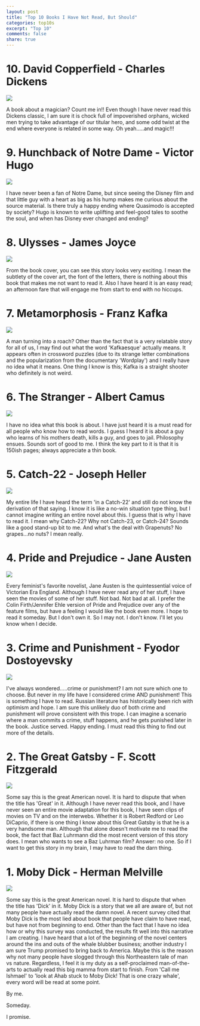 ```yaml
---
layout: post
title: "Top 10 Books I Have Not Read, But Should"
categories: top10s
excerpt: "Top 10"
comments: false
share: true
---
```




# 10. David Copperfield - Charles Dickens

![](https://greatbooksblog.files.wordpress.com/2010/12/charles-dickens-david-copperfield.jpg?w=207&h=300)


A book about a magician? Count me in!! Even though I have never read this Dickens classic, I am sure it is chock full of impoverished orphans, wicked men trying to take advantage of our titular hero, and some odd twist at the end where everyone is related in some way. Oh yeah.....and magic!!!
 
 
# 9. Hunchback of Notre Dame - Victor Hugo

![](http://9362-presscdn-0-71.pagely.netdna-cdn.com/wp-content/uploads/2014/06/notredame.jpg)

I have never been a fan of Notre Dame, but since seeing the Disney film and that little guy with a heart as big as his hump makes me curious about the source material. Is there truly a happy ending where Quasimodo is accepted by society? Hugo is known to write uplifting and feel-good tales to soothe the soul, and when has Disney ever changed and ending?


# 8. Ulysses - James Joyce


![](https://upload.wikimedia.org/wikipedia/commons/c/c0/UlyssesCover.jpg)

From the book cover, you can see this story looks very exciting. I mean the subtlety of the cover art, the font of the letters, there is nothing about this book that makes me not want to read it. Also I have heard it is an easy read; an afternoon fare that will engage me from start to end with no hiccups. 



# 7. Metamorphosis - Franz Kafka

![](https://s-media-cache-ak0.pinimg.com/736x/2d/01/98/2d0198b69050212b635a7bc81f6066da.jpg)

A man turning into a roach? Other than the fact that is a very relatable story for all of us, I may find out what the word 'Kafkaesque' actually means. It appears often in crossword puzzles (due to its strange letter combinations and the popularization from the documentary 'Wordplay') and I really have no idea what it means. One thing I know is this; Kafka is a straight shooter who definitely is not weird.



# 6. The Stranger - Albert Camus

![](https://s-media-cache-ak0.pinimg.com/736x/f7/1c/95/f71c9503747dc53c40e487d0dc8033d2.jpg)

I have no idea what this book is about. I have just heard it is a must read for all people who know how to read words. I guess I heard it is about a guy who learns of his mothers death, kills a guy, and goes to jail. Philosophy ensues. Sounds sort of good to me. I think the key part to it is that it is 150ish pages; always appreciate a thin book.


# 5. Catch-22 - Joseph Heller


![](http://static.tvtropes.org/pmwiki/pub/images/catch22.gif)

My entire life I have heard the term 'in a Catch-22' and still do not know the derivation of that saying. I know it is like a no-win situation type thing, but I cannot imagine writing an entire novel about this. I guess that is why I have to read it. I mean why Catch-22? Why not Catch-23, or Catch-24? Sounds like a good stand-up bit to me. And what's the deal with Grapenuts? No grapes...no nuts? I mean really.


# 4. Pride and Prejudice - Jane Austen

![](http://ebookbees.com/wp-content/uploads/2014/05/pride-and-prejudice-book-cover.jpg)

Every feminist's favorite novelist, Jane Austen is the quintessential voice of Victorian Era England. Although I have never read any of her stuff, I have seen the movies of some of her stuff. Not bad. Not bad at all. I prefer the Colin Firth/Jennifer Ehle version of Pride and Prejudice over any of the feature films, but have a feeling I would like the book even more. I hope to read it someday. But I don't own it. So I may not. I don't know. I'll let you know when I decide.


# 3. Crime and Punishment - Fyodor Dostoyevsky

![](http://www.prepwise.com/wp-content/uploads/Crime-and-Punishment.jpg)


I've always wondered.....crime or punishment? I am not sure which one to choose. But never in my life have I considered crime AND punishment! This is something I have to read. Russian literature has historically been rich with optimism and hope. I am sure this unlikely duo of both crime and punishment will prove consistent with this trope. I can imagine a scenario where a man commits a crime, stuff happens, and he gets punished later in the book. Justice served. Happy ending. I must read this thing to find out more of the details. 


# 2. The Great Gatsby - F. Scott Fitzgerald

![](http://butterybooks.com/wp-content/uploads/The_Great_Gatsby.jpg)


Some say this is the great American novel. It is hard to dispute that when the title has 'Great' in it. Although I have never read this book, and I have never seen an entire movie adaptation for this book, I have seen clips of movies on TV and on the interwebs. Whether it is Robert Redford or Leo DiCaprio, if there is one thing I know about this Great Gatsby is that he is a very handsome man. Although that alone doesn't motivate me to read the book, the fact that Baz Luhrmann did the most recent version of this story does. I mean who wants to see a Baz Luhrman film? Answer: no one. So if I want to get this story in my brain, I may have to read the darn thing.


# 1. Moby Dick - Herman Melville

![](http://www.loyalbooks.com/image/detail/Moby-Dick-or-the-Whale.jpg)

Some say this is the great American novel. It is hard to dispute that when the title has 'Dick' in it. Moby Dick is a story that we all are aware of, but not many people have actually read the damn novel. A recent survey cited that Moby Dick is the most lied about book that people have claim to have read, but have not from beginning to end. Other than the fact that I have no idea how or why this survey was conducted, the results fit well into this narrative I am creating. I have heard that a lot of the beginning of the novel centers around the ins and outs of the whale blubber business; another industry I am sure Trump promised to bring back to America. Maybe this is the reason why not many people have slogged through this Northeastern tale of man vs nature. Regardless, I feel it is my duty as a self-proclaimed man-of-the-arts to actually read this big mamma from start to finish. From 'Call me Ishmael' to 'look at Ahab stuck to Moby Dick! That is one crazy whale', every word will be read at some point. 

By me. 

Someday. 

I promise.








